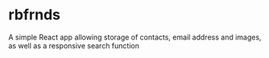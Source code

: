 # rbfrnds
A simple React app allowing storage of contacts, email address and images, as well as a responsive search function
